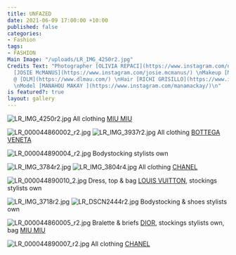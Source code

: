 ```yaml
---
title: UNFAZED
date: 2021-06-09 17:00:00 +10:00
published: false
categories:
- Fashion
tags:
- FASHION
Main Image: "/uploads/LR_IMG_4250r2.jpg"
Credits Text: "Photographer [OLIVIA REPACI](https://www.instagram.com/oliviarepaci/)\nStyling
  [JOSIE McMANUS](https://www.instagram.com/josie.mcmanus/) \nMakeup [MIKELE SIMONE](https://www.instagram.com/mikelesimonebeauty/)
  @ [DLM](https://www.dlmau.com/) \nHair [RICHI GRISILLO](https://www.instagram.com/richi_grisillo/)
  \nModel [MANAHOU MAKAY ](https://www.instagram.com/manamackay/)\n"
is featured?: true
layout: gallery
---
```


![LR_IMG_4250r2.jpg](/uploads/LR_IMG_4250r2.jpg)
All clothing [MIU MIU](https://www.instagram.com/miumiu/) 

![LR_000044860002_r2.jpg](/uploads/LR_000044860002_r2.jpg)
![LR_IMG_3937r2.jpg](/uploads/LR_IMG_3937r2.jpg)
All clothing [BOTTEGA VENETA](https://www.instagram.com/newbottega/) 

![LR_000044890004_r2.jpg](/uploads/LR_000044890004_r2.jpg)
Bodystocking stylists own

![LR_IMG_3784r2.jpg](/uploads/LR_IMG_3784r2.jpg)
![LR_IMG_3804r4.jpg](/uploads/LR_IMG_3804r4.jpg)
All clothing [CHANEL](https://www.instagram.com/chanelofficial/) 

![LR_000044890010_2.jpg](/uploads/LR_000044890010_2.jpg)
Dress, top & bag [LOUIS VUITTON](https://www.instagram.com/louisvuitton/),
stockings stylists own

![LR_IMG_3718r2.jpg](/uploads/LR_IMG_3718r2.jpg)
![LR_DSCN2444r2.jpg](/uploads/LR_DSCN2444r2.jpg)
Bodystocking & shoes stylists own

![LR_000044860005_r2.jpg](/uploads/LR_000044860005_r2.jpg)
Bralette & briefs [DIOR](https://www.instagram.com/dior/), stockings stylists own, bag [MIU MIU](https://www.instagram.com/miumiu/)

![LR_000044890007_r2.jpg](/uploads/LR_000044890007_r2.jpg)
All clothing [CHANEL](https://www.instagram.com/chanelofficial/) 







